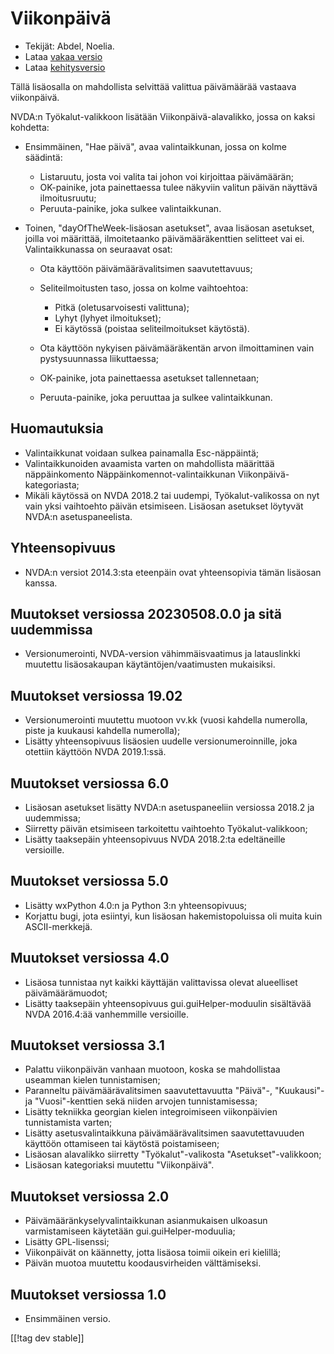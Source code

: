 # Viikonpäivä #

* Tekijät: Abdel, Noelia.
* Lataa [vakaa versio][1]
* Lataa [kehitysversio][2]

Tällä lisäosalla on mahdollista selvittää valittua päivämäärää vastaava
viikonpäivä.

NVDA:n Työkalut-valikkoon lisätään Viikonpäivä-alavalikko, jossa on kaksi
kohdetta:

* Ensimmäinen, "Hae päivä", avaa valintaikkunan, jossa on kolme säädintä:

    * Listaruutu, josta voi valita tai johon voi kirjoittaa päivämäärän;
    * OK-painike, jota painettaessa tulee näkyviin valitun päivän näyttävä
      ilmoitusruutu;
    * Peruuta-painike, joka sulkee valintaikkunan.

* Toinen, "dayOfTheWeek-lisäosan asetukset", avaa lisäosan asetukset, joilla
  voi määrittää, ilmoitetaanko päivämääräkenttien selitteet vai
  ei. Valintaikkunassa on seuraavat osat:

    * Ota käyttöön päivämäärävalitsimen saavutettavuus;
    * Seliteilmoitusten taso, jossa on kolme vaihtoehtoa:

        * Pitkä (oletusarvoisesti valittuna);
        * Lyhyt (lyhyet ilmoitukset);
        * Ei käytössä (poistaa seliteilmoitukset käytöstä).

    * Ota käyttöön nykyisen päivämääräkentän arvon ilmoittaminen vain
      pystysuunnassa liikuttaessa;
    * OK-painike, jota painettaessa asetukset tallennetaan;
    * Peruuta-painike, joka peruuttaa ja sulkee valintaikkunan.

## Huomautuksia ##

* Valintaikkunat voidaan sulkea painamalla Esc-näppäintä;
* Valintaikkunoiden avaamista varten on mahdollista määrittää näppäinkomento
  Näppäinkomennot-valintaikkunan Viikonpäivä-kategoriasta;
* Mikäli käytössä on NVDA 2018.2 tai uudempi, Työkalut-valikossa on nyt vain
  yksi vaihtoehto päivän etsimiseen. Lisäosan asetukset löytyvät NVDA:n
  asetuspaneelista.

## Yhteensopivuus ##

* NVDA:n versiot 2014.3:sta eteenpäin ovat yhteensopivia tämän lisäosan
  kanssa.

## Muutokset versiossa 20230508.0.0 ja sitä uudemmissa ##

*   Versionumerointi, NVDA-version vähimmäisvaatimus ja latauslinkki
  muutettu lisäosakaupan käytäntöjen/vaatimusten mukaisiksi.

## Muutokset versiossa 19.02 ##

* Versionumerointi muutettu muotoon vv.kk (vuosi kahdella numerolla, piste
  ja kuukausi kahdella numerolla);
* Lisätty yhteensopivuus lisäosien uudelle versionumeroinnille, joka
  otettiin käyttöön NVDA 2019.1:ssä.

## Muutokset versiossa 6.0 ##

* Lisäosan asetukset lisätty NVDA:n asetuspaneeliin versiossa 2018.2 ja
  uudemmissa;
* Siirretty päivän etsimiseen tarkoitettu vaihtoehto Työkalut-valikkoon;
* Lisätty taaksepäin yhteensopivuus NVDA 2018.2:ta edeltäneille versioille.

## Muutokset versiossa 5.0 ##

* Lisätty wxPython 4.0:n ja Python 3:n yhteensopivuus;
* Korjattu bugi, jota esiintyi, kun lisäosan hakemistopoluissa oli muita
  kuin ASCII-merkkejä.

## Muutokset versiossa 4.0 ##

* Lisäosa tunnistaa nyt kaikki käyttäjän valittavissa olevat alueelliset
  päivämäärämuodot;
* Lisätty taaksepäin yhteensopivuus gui.guiHelper-moduulin sisältävää NVDA
  2016.4:ää vanhemmille versioille.

## Muutokset versiossa 3.1 ##

* Palattu viikonpäivän vanhaan muotoon, koska se mahdollistaa useamman
  kielen tunnistamisen;
* Paranneltu päivämäärävalitsimen saavutettavuutta "Päivä"-, "Kuukausi"- ja
  "Vuosi"-kenttien sekä niiden arvojen tunnistamisessa;
* Lisätty tekniikka georgian kielen integroimiseen viikonpäivien
  tunnistamista varten;
* Lisätty asetusvalintaikkuna päivämäärävalitsimen saavutettavuuden käyttöön
  ottamiseen tai käytöstä poistamiseen;
* Lisäosan alavalikko siirretty "Työkalut"-valikosta "Asetukset"-valikkoon;
* Lisäosan kategoriaksi muutettu "Viikonpäivä".

## Muutokset versiossa 2.0 ##

* Päivämääränkyselyvalintaikkunan asianmukaisen ulkoasun varmistamiseen
  käytetään gui.guiHelper-moduulia;
* Lisätty GPL-lisenssi;
* Viikonpäivät on käännetty, jotta lisäosa toimii oikein eri kielillä;
* Päivän muotoa muutettu koodausvirheiden välttämiseksi.

## Muutokset versiossa 1.0 ##

* Ensimmäinen versio.

[[!tag dev stable]]

[1]: https://www.nvaccess.org/addonStore/legacy?file=dayOfTheWeek

[2]: https://www.nvaccess.org/addonStore/legacy?file=dayOfTheWeek
